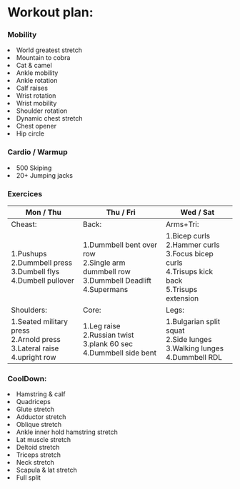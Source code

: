 # Workout plan:

<h3>Mobility</h3>

<li>World greatest stretch </li>  
<li>Mountain to cobra </li>
<li>Cat & camel </li> 
<li>Ankle mobility </li>
<li>Ankle rotation </li>
<li>Calf raises</li>
<li>Wrist rotation </li>
<li>Wrist mobility </li>
<li>Shoulder rotation </li>
<li>Dynamic chest stretch </li>
<li>Chest opener</li>
<li>Hip circle </li>


<h3>Cardio / Warmup</h3>
<li>500 Skiping </li>
<li>20+ Jumping jacks</li>

<h3>Exercices</h3>



| Mon / Thu                                                                     | Thu / Fri                                                                                   | Wed / Sat                                                                                            |
|-------------------------------------------------------------------------------|---------------------------------------------------------------------------------------------|------------------------------------------------------------------------------------------------------|
| Cheast:                                                                       | Back:                                                                                       | Arms+Tri:                                                                                            |
| 1.Pushups<br>2.Dummbell press<br>3.Dumbell flys<br>4.Dumbell pullover         | 1.Dummbell bent over row<br>2.Single arm dummbell row<br>3.Dummbell Deadlift<br>4.Supermans | 1.Bicep curls<br>2.Hammer curls<br>3.Focus bicep curls<br>4.Trisups kick back<br>5.Trisups extension |
| Shoulders:                                                                    | Core:                                                                                       | Legs:                                                                                                |
| 1.Seated military press<br>2.Arnold press<br>3.Lateral raise<br>4.upright row | 1.Leg raise<br>2.Russian twist<br>3.plank 60 sec<br>4.Dummbell side bent                    | 1.Bulgarian split squat<br>2.Side lunges<br>3.Walking lunges<br>4.Dummbell RDL                       |


<h3>CoolDown:</h3>

<li>Hamstring & calf</li>
<li>Quadriceps</li>
<li>Glute stretch </li>
<li>Adductor stretch </li>
<li>Oblique stretch </li>
<li>Ankle inner hold hamstring stretch</li>
<li>Lat muscle stretch</li>
<li>Deltoid stretch </li>
<li>Triceps stretch </li>
<li>Neck stretch </li>
<li>Scapula & lat stretch </li>
<li>Full split</li>
